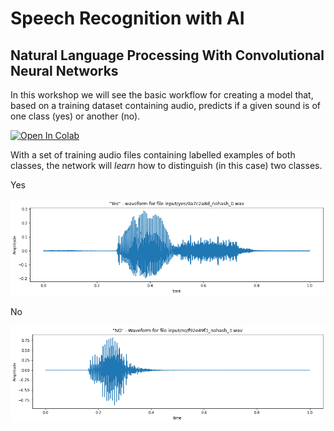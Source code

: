 # Speech Recognition with AI

## Natural Language Processing With Convolutional Neural Networks

In this workshop we will see the basic workflow for creating a model that, based on a training dataset containing audio, predicts if a given sound is of one class (yes) or another (no).

[![Open In Colab](https://colab.research.google.com/assets/colab-badge.svg)][colab_jp_nb_link] 
 
[colab_jp_nb_link]: https://colab.research.google.com/github/dsikar/natural-language-processing/blob/main/src/NaturalLanguageProcessing.ipynb

With a set of training audio files containing labelled examples of both classes, the network will *learn* how to distinguish (in this case) two classes.

Yes  

![Yes](images/yes.png)

No

![No](images/no.png)
